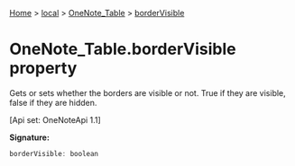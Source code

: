 [Home](./index) &gt; [local](local.md) &gt; [OneNote\_Table](local.onenote_table.md) &gt; [borderVisible](local.onenote_table.bordervisible.md)

# OneNote\_Table.borderVisible property

Gets or sets whether the borders are visible or not. True if they are visible, false if they are hidden. 

 \[Api set: OneNoteApi 1.1\]

**Signature:**
```javascript
borderVisible: boolean
```

